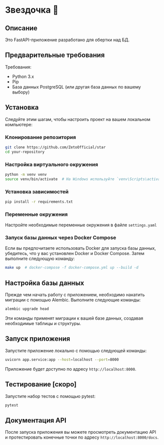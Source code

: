 # Звездочка 🌟

## Описание

Это FastAPI-приложение разработано для обертки над БД.

## Предварительные требования

Требования:
- Python 3.x
- Pip
- База данных PostgreSQL (или другая база данных по вашему выбору)

## Установка

Следуйте этим шагам, чтобы настроить проект на вашем локальном компьютере:

### Клонирование репозитория

```bash
git clone https://github.com/ZetoOfficial/star
cd your-repository
```

### Настройка виртуального окружения

```bash
python -m venv venv
source venv/bin/activate  # На Windows используйте `venv\Scripts\activate`
```

### Установка зависимостей

```bash
pip install -r requirements.txt
```

### Переменные окружения

Настройте необходимые переменные окружения в файле `settings.yaml`

### Запуск базы данных через Docker Compose

Если вы предпочитаете использовать Docker для запуска базы данных, убедитесь, что у вас установлен Docker и Docker Compose. Затем выполните следующую команду:

```bash
make up  # docker-compose -f docker-compose.yml up --build -d
```

## Настройка базы данных

Прежде чем начать работу с приложением, необходимо накатить миграции с помощью Alembic. Выполните следующие команды:

```bash
alembic upgrade head
```

Эти команды применят миграции к вашей базе данных, создавая необходимые таблицы и структуры.

## Запуск приложения

Запустите приложение локально с помощью следующей команды:

```bash
uvicorn app.service:app --host=localhost --port=8000
```

Приложение будет доступно по адресу `http://localhost:8000`.

## Тестирование [скоро]

Запустите набор тестов с помощью pytest:

```bash
pytest
```

## Документация API

После запуска приложения вы можете просмотреть документацию API и протестировать конечные точки по адресу `http://localhost:8000/docs`.
